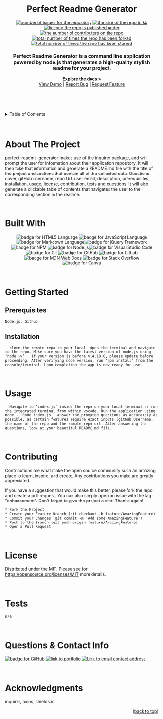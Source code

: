 
  <h1 style="text-align: center;">Perfect Readme Generator</h1>

  <p style="text-align: center;">
  <a href="https://github.com/patricktheodore/perfect-readme-generator/issues"><img alt="number of issues for the repository" src="https://img.shields.io/github/issues/patricktheodore/perfect-readme-generator?color=red&label=Issues&style=for-the-badge" target="_blank" /></a>
  <a href="https://github.com/patricktheodore/perfect-readme-generator"><img alt="the size of the repo in kb" src="https://img.shields.io/github/repo-size/patricktheodore/perfect-readme-generator?color=orange&label=Repo-Size&style=for-the-badge" target="_blank" /></a>
  <a href="https://opensource.org/licenses/MIT"><img alt="licence the repo is published under" src="https://img.shields.io/badge/License-MIT-yellow?style=for-the-badge" target="_blank" /></a>
  <a href="https://github.com/patricktheodore/perfect-readme-generator/graphs/contributers"><img alt="the number of contributers on the repo" src="https://img.shields.io/github/contributors/patricktheodore/perfect-readme-generator?color=brightgreen&label=Contributors&style=for-the-badge" target="_blank" /></a>
  <a href="https://github.com/patricktheodore/perfect-readme-generator/network/members"><img alt="total number of times the repo has been forked" src="https://img.shields.io/github/forks/patricktheodore/perfect-readme-generator?color=blue&label=Forks&style=for-the-badge" target="_blank" /></a>
  <a href="https://github.com/patricktheodore/perfect-readme-generator/stargazers"><img alt="total number of times the repo has been starred" src="https://img.shields.io/github/stars/patricktheodore/perfect-readme-generator?color=blueviolet&label=Stars&style=for-the-badge" target="_blank" /></a>
  </p>

  <div style="text-align: center;">
    <p>
      <h3>Perfect Readme Generator is a command line application powered by node.js that generates a high-quality stylish readme for your project.</h3>
      <a href="https://github.com/patricktheodore/perfect-readme-generator"><strong>Explore the docs »</strong></a>
      <br />
      <a href="https://github.com/patricktheodore/perfect-readme-generator">View Demo</a>
       | 
      <a href="https://github.com/patricktheodore/perfect-readme-generator/issues">Report Bug</a>
       | 
      <a href="https://github.com/patricktheodore/perfect-readme-generator/issues">Request Feature</a>
    </p>
  </div>

  <br>
  <br>
  
  

  <br />
  <br />
  
  <!-- TABLE OF CONTENTS -->
  <details>
    <summary>Table of Contents</summary>
    <ul>
      <li>
        <a href="#about-the-project">About The Project</a>
        <ul>
          <li><a href="#built-with">Built With</a></li>
        </ul>
      </li>
      <li>
        <a href="#getting-started">Getting Started</a>
        <ul>
          <li><a href="#prerequisites">Prerequisites</a></li>
          <li><a href="#installation">Installation</a></li>
        </ul>
      </li>
      <li><a href="#usage">Usage</a></li>
      <li><a href="#contributing">Contributing</a></li>
      <li><a href="#license">License</a></li>
      <li><a href="#contact">Contact</a></li>
      <li><a href="#acknowledgments">Acknowledgments</a></li>
    </ul>
  </details>

  <br />
  <br />
  
  
  
  <!-- ABOUT THE PROJECT -->
  # About The Project
  perfect-readme-generator makes use of the inquirer package, and will prompt the user for information about their application repository. It will then take that information and generate a README.md file with the title of the project and sections that contain all of the collected data. Questions cover, gitHub username, repo Url, user email, description, prerequisites, installation, usage, license, contribution, tests and questions. It will also generate a clickable table of contents that navigates the user to the corresponding section in the readme.

  </br> 

  # Built With
  <p style="text-align: center;">
  <a><img alt="badge for HTML5 Language" src="https://img.shields.io/badge/html5-%23E34F26.svg?style=for-the-badge&logo=html5&logoColor=white" target="_blank" /></a>
<a><img alt="badge for JavaScript Language" src="https://img.shields.io/badge/javascript-%23323330.svg?style=for-the-badge&logo=javascript&logoColor=%23F7DF1E" target="_blank" /></a>
<a><img alt="badge for Markdown Language" src="https://img.shields.io/badge/markdown-%23000000.svg?style=for-the-badge&logo=markdown&logoColor=white" target="_blank" /></a><a><img alt="badge for jQuery Framework" src="https://img.shields.io/badge/jquery-%230769AD.svg?style=for-the-badge&logo=jquery&logoColor=white" target="_blank" /></a>
<a><img alt="badge for NPM" src="https://img.shields.io/badge/NPM-%23000000.svg?style=for-the-badge&logo=npm&logoColor=white" target="_blank" /></a>
<a><img alt="badge for Node.js" src="https://img.shields.io/badge/node.js-6DA55F?style=for-the-badge&logo=node.js&logoColor=white" target="_blank" /></a><a><img alt="badge for Visual Studio Code" src="https://img.shields.io/badge/Visual%20Studio%20Code-0078d7.svg?style=for-the-badge&logo=visual-studio-code&logoColor=white" target="_blank" /></a><a><img alt="badge for Git" src="https://img.shields.io/badge/git-%23F05033.svg?style=for-the-badge&logo=git&logoColor=white" target="_blank" /></a>
<a><img alt="badge for GitHub" src="https://img.shields.io/badge/github-%23121011.svg?style=for-the-badge&logo=github&logoColor=white" target="_blank" /></a>
<a><img alt="badge for GitLab" src="https://img.shields.io/badge/gitlab-%23181717.svg?style=for-the-badge&logo=gitlab&logoColor=white" target="_blank" /></a>
<a><img alt="badge for MDN Web Docs" src="https://img.shields.io/badge/MDN_Web_Docs-black?style=for-the-badge&logo=mdnwebdocs&logoColor=white" target="_blank" /></a>
<a><img alt="badge for Stack Overflow" src="https://img.shields.io/badge/-Stackoverflow-FE7A16?style=for-the-badge&logo=stack-overflow&logoColor=white" target="_blank" /></a><a><img alt="badge for Canva" src="https://img.shields.io/badge/Canva-%2300C4CC.svg?style=for-the-badge&logo=Canva&logoColor=white" target="_blank" /></a>


  </p>

  
  </br>
  
  <!-- GETTING STARTED -->
  # Getting Started
  
  ## Prerequisites
    Node.js, Github
  
  ## Installation
      clone the remote repo to your local. Open the terminal and navigate to the repo. Make sure you have the latest version of node.js using ‘node -v’ . If your version is before v14.18.0, please update before proceeding. After verifying node version, run ‘npm install’ from the console/terminal. Upon completion the app is now ready for use. 

  <br>

  <!-- USAGE EXAMPLES -->
  # Usage
      Navigate to ‘index.js’ inside the repo on your local terminal or run the integrated terminal from within vscode. Run the application using node - ‘node index.js’. Answer the prompted questions as accurately as possible, as certain features require exact inputs (gitHub Username, the name of the repo and the remote repo url. After answering the questions, look at your beautiful README.md file. 
  
  <br>

  <!-- CONTRIBUTING -->
  # Contributing
  Contributions are what make the open source community such an amazing place to learn, inspire, and create. Any contributions you make are greatly appreciated.
    
  If you have a suggestion that would make this better, please fork the repo and create a pull request. You can also simply open an issue with the tag "enhancement". Don't forget to give the project a star! Thanks again!
    
    * Fork the Project
    * Create your Feature Branch (git checkout -b feature/AmazingFeature)
    * Commit your Changes (git commit -m 'Add some AmazingFeature')
    * Push to the Branch (git push origin feature/AmazingFeature)
    * Open a Pull Request
  
  <br>

  <!-- LICENSE -->
  # License
  Distributed under the MIT. Please see for https://opensource.org/licenses/MIT more details. 

  <br>

  <!-- TEST -->
  # Tests
    n/a
  
  <br>

  <!-- QUESTIONS & CONTACT -->
  # Questions & Contact Info
  <a href="https://github.com/patricktheodore"><img alt="badge for GitHub" src="https://img.shields.io/badge/github-%23121011.svg?style=for-the-badge&logo=github&logoColor=white" target="_blank" /></a>
  <a href="https://patricktheodore.github.io/patricktheodore-portfolio/"><img alt="link to portfolio" src="https://img.shields.io/static/v1?label=PORTFOLIO&message=patricktheodore&color=green&style=for-the-badge" target="_blank" /></a>
  <a href="mailto:patricktheodoresara@gmail.com"><img alt="Link to email contact address" src="https://img.shields.io/badge/Gmail-D14836?style=for-the-badge&logo=gmail&logoColor=white"/></a>  
  
  
  <br>
  
  <!-- ACKNOWLEDGMENTS -->
  # Acknowledgments
  inquirer, axios, shields.io
  <p align="right">(<a href="#top">back to top</a>)</p>  
